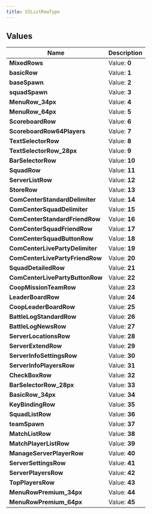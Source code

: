 ```yaml
---
title: UIListRowType
---
```


## Values
| Name | Description |
| ---- | ----------- |
| **MixedRows** | Value: **0** |
| **basicRow** | Value: **1** |
| **baseSpawn** | Value: **2** |
| **squadSpawn** | Value: **3** |
| **MenuRow_34px** | Value: **4** |
| **MenuRow_64px** | Value: **5** |
| **ScoreboardRow** | Value: **6** |
| **ScoreboardRow64Players** | Value: **7** |
| **TextSelectorRow** | Value: **8** |
| **TextSelectorRow_28px** | Value: **9** |
| **BarSelectorRow** | Value: **10** |
| **SquadRow** | Value: **11** |
| **ServerListRow** | Value: **12** |
| **StoreRow** | Value: **13** |
| **ComCenterStandardDelimiter** | Value: **14** |
| **ComCenterSquadDelimiter** | Value: **15** |
| **ComCenterStandardFriendRow** | Value: **16** |
| **ComCenterSquadFriendRow** | Value: **17** |
| **ComCenterSquadButtonRow** | Value: **18** |
| **ComCenterLivePartyDelimiter** | Value: **19** |
| **ComCenterLivePartyFriendRow** | Value: **20** |
| **SquadDetailedRow** | Value: **21** |
| **ComCenterLivePartyButtonRow** | Value: **22** |
| **CoopMissionTeamRow** | Value: **23** |
| **LeaderBoardRow** | Value: **24** |
| **CoopLeaderBoardRow** | Value: **25** |
| **BattleLogStandardRow** | Value: **26** |
| **BattleLogNewsRow** | Value: **27** |
| **ServerLocationsRow** | Value: **28** |
| **ServerExtendRow** | Value: **29** |
| **ServerInfoSettingsRow** | Value: **30** |
| **ServerInfoPlayersRow** | Value: **31** |
| **CheckBoxRow** | Value: **32** |
| **BarSelectorRow_28px** | Value: **33** |
| **BasicRow_34px** | Value: **34** |
| **KeyBindingRow** | Value: **35** |
| **SquadListRow** | Value: **36** |
| **teamSpawn** | Value: **37** |
| **MatchListRow** | Value: **38** |
| **MatchPlayerListRow** | Value: **39** |
| **ManageServerPlayerRow** | Value: **40** |
| **ServerSettingsRow** | Value: **41** |
| **ServerPlayersRow** | Value: **42** |
| **TopPlayersRow** | Value: **43** |
| **MenuRowPremium_34px** | Value: **44** |
| **MenuRowPremium_64px** | Value: **45** |


